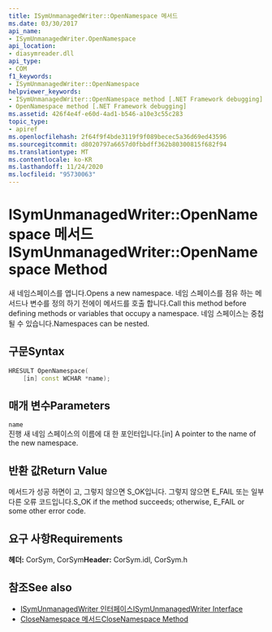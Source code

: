 ```yaml
---
title: ISymUnmanagedWriter::OpenNamespace 메서드
ms.date: 03/30/2017
api_name:
- ISymUnmanagedWriter.OpenNamespace
api_location:
- diasymreader.dll
api_type:
- COM
f1_keywords:
- ISymUnmanagedWriter::OpenNamespace
helpviewer_keywords:
- ISymUnmanagedWriter::OpenNamespace method [.NET Framework debugging]
- OpenNamespace method [.NET Framework debugging]
ms.assetid: 426f4e4f-e60d-4ad1-b546-a10e3c55c283
topic_type:
- apiref
ms.openlocfilehash: 2f64f9f4bde3119f9f089becec5a36d69ed43596
ms.sourcegitcommit: d8020797a6657d0fbbdff362b80300815f682f94
ms.translationtype: MT
ms.contentlocale: ko-KR
ms.lasthandoff: 11/24/2020
ms.locfileid: "95730063"
---
```

# <a name="isymunmanagedwriteropennamespace-method"></a><span data-ttu-id="bcbcd-102">ISymUnmanagedWriter::OpenNamespace 메서드</span><span class="sxs-lookup"><span data-stu-id="bcbcd-102">ISymUnmanagedWriter::OpenNamespace Method</span></span>

<span data-ttu-id="bcbcd-103">새 네임스페이스를 엽니다.</span><span class="sxs-lookup"><span data-stu-id="bcbcd-103">Opens a new namespace.</span></span> <span data-ttu-id="bcbcd-104">네임 스페이스를 점유 하는 메서드나 변수를 정의 하기 전에이 메서드를 호출 합니다.</span><span class="sxs-lookup"><span data-stu-id="bcbcd-104">Call this method before defining methods or variables that occupy a namespace.</span></span> <span data-ttu-id="bcbcd-105">네임 스페이스는 중첩 될 수 있습니다.</span><span class="sxs-lookup"><span data-stu-id="bcbcd-105">Namespaces can be nested.</span></span>  
  
## <a name="syntax"></a><span data-ttu-id="bcbcd-106">구문</span><span class="sxs-lookup"><span data-stu-id="bcbcd-106">Syntax</span></span>  
  
```cpp  
HRESULT OpenNamespace(  
    [in] const WCHAR *name);  
```  
  
## <a name="parameters"></a><span data-ttu-id="bcbcd-107">매개 변수</span><span class="sxs-lookup"><span data-stu-id="bcbcd-107">Parameters</span></span>  

 `name`  
 <span data-ttu-id="bcbcd-108">진행 새 네임 스페이스의 이름에 대 한 포인터입니다.</span><span class="sxs-lookup"><span data-stu-id="bcbcd-108">[in] A pointer to the name of the new namespace.</span></span>  
  
## <a name="return-value"></a><span data-ttu-id="bcbcd-109">반환 값</span><span class="sxs-lookup"><span data-stu-id="bcbcd-109">Return Value</span></span>  

 <span data-ttu-id="bcbcd-110">메서드가 성공 하면이 고, 그렇지 않으면 S_OK입니다. 그렇지 않으면 E_FAIL 또는 일부 다른 오류 코드입니다.</span><span class="sxs-lookup"><span data-stu-id="bcbcd-110">S_OK if the method succeeds; otherwise, E_FAIL or some other error code.</span></span>  
  
## <a name="requirements"></a><span data-ttu-id="bcbcd-111">요구 사항</span><span class="sxs-lookup"><span data-stu-id="bcbcd-111">Requirements</span></span>  

 <span data-ttu-id="bcbcd-112">**헤더:** CorSym, CorSym</span><span class="sxs-lookup"><span data-stu-id="bcbcd-112">**Header:** CorSym.idl, CorSym.h</span></span>  
  
## <a name="see-also"></a><span data-ttu-id="bcbcd-113">참조</span><span class="sxs-lookup"><span data-stu-id="bcbcd-113">See also</span></span>

- [<span data-ttu-id="bcbcd-114">ISymUnmanagedWriter 인터페이스</span><span class="sxs-lookup"><span data-stu-id="bcbcd-114">ISymUnmanagedWriter Interface</span></span>](isymunmanagedwriter-interface.md)
- [<span data-ttu-id="bcbcd-115">CloseNamespace 메서드</span><span class="sxs-lookup"><span data-stu-id="bcbcd-115">CloseNamespace Method</span></span>](isymunmanagedwriter-closenamespace-method.md)

